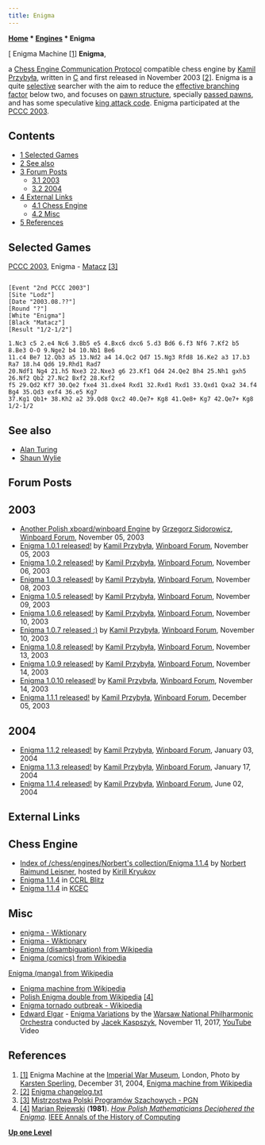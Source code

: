 ```yaml
---
title: Enigma
---
```

**[Home](Home "Home") * [Engines](Engines "Engines") * Enigma**

\[ Enigma Machine <a id="cite-note-1" href="#cite-ref-1">[1]</a>
**Enigma**,

a [Chess Engine Communication Protocol](Chess_Engine_Communication_Protocol "Chess Engine Communication Protocol") compatible chess engine by [Kamil Przybyła](Kamil_Przyby%C5%82a "Kamil Przybyła"), written in [C](C "C") and first released in November 2003
<a id="cite-note-2" href="#cite-ref-2">[2]</a>.
Enigma is a quite [selective](Selectivity "Selectivity") searcher with the aim to reduce the [effective branching factor](Branching_Factor "Branching Factor") below two,
and focuses on [pawn structure](Pawn_Structure "Pawn Structure"), specially [passed pawns](Passed_Pawn "Passed Pawn"), and has some speculative [king attack code](King_Safety "King Safety"). Enigma participated at the [PCCC 2003](PCCC_2003 "PCCC 2003").

## Contents

- [1 Selected Games](#selected-games)
- [2 See also](#see-also)
- [3 Forum Posts](#forum-posts)
  - [3.1 2003](#2003)
  - [3.2 2004](#2004)
- [4 External Links](#external-links)
  - [4.1 Chess Engine](#chess-engine)
  - [4.2 Misc](#misc)
- [5 References](#references)

## Selected Games

[PCCC 2003](PCCC_2003 "PCCC 2003"), Enigma - [Matacz](Matacz "Matacz") <a id="cite-note-3" href="#cite-ref-3">[3]</a>

```

[Event "2nd PCCC 2003"]
[Site "Lodz"]
[Date "2003.08.??"]
[Round "?"]
[White "Enigma"]
[Black "Matacz"]
[Result "1/2-1/2"]

1.Nc3 c5 2.e4 Nc6 3.Bb5 e5 4.Bxc6 dxc6 5.d3 Bd6 6.f3 Nf6 7.Kf2 b5 8.Be3 O-O 9.Nge2 b4 10.Nb1 Be6 
11.c4 Be7 12.Qb3 a5 13.Nd2 a4 14.Qc2 Qd7 15.Ng3 Rfd8 16.Ke2 a3 17.b3 Ra7 18.h4 Qd6 19.Rhd1 Rad7 
20.Ndf1 Ng4 21.h5 Nxe3 22.Nxe3 g6 23.Kf1 Qd4 24.Qe2 Bh4 25.Nh1 gxh5 26.Nf2 Qb2 27.Nc2 Bxf2 28.Kxf2 
f5 29.Qd2 Kf7 30.Qe2 fxe4 31.dxe4 Rxd1 32.Rxd1 Rxd1 33.Qxd1 Qxa2 34.f4 Bg4 35.Qd3 exf4 36.e5 Kg7 
37.Kg1 Qb1+ 38.Kh2 a2 39.Qd8 Qxc2 40.Qe7+ Kg8 41.Qe8+ Kg7 42.Qe7+ Kg8 1/2-1/2

```

## See also

- [Alan Turing](Alan_Turing "Alan Turing")
- [Shaun Wylie](Shaun_Wylie "Shaun Wylie")

## Forum Posts

## 2003

- [Another Polish xboard/winboard Engine](http://www.open-aurec.com/wbforum/viewtopic.php?f=18&t=44988&p=171175) by [Grzegorz Sidorowicz](Grzegorz_Sidorowicz "Grzegorz Sidorowicz"), [Winboard Forum](Computer_Chess_Forums "Computer Chess Forums"), November 05, 2003
- [Enigma 1.0.1 released!](http://www.open-aurec.com/wbforum/viewtopic.php?f=18&t=44992&p=171204) by [Kamil Przybyła](Kamil_Przyby%C5%82a "Kamil Przybyła"), [Winboard Forum](Computer_Chess_Forums "Computer Chess Forums"), November 05, 2003
- [Enigma 1.0.2 released!](http://www.open-aurec.com/wbforum/viewtopic.php?f=18&t=45011&p=171256) by [Kamil Przybyła](Kamil_Przyby%C5%82a "Kamil Przybyła"), [Winboard Forum](Computer_Chess_Forums "Computer Chess Forums"), November 06, 2003
- [Enigma 1.0.3 released!](http://www.open-aurec.com/wbforum/viewtopic.php?f=18&t=45038&p=171369) by [Kamil Przybyła](Kamil_Przyby%C5%82a "Kamil Przybyła"), [Winboard Forum](Computer_Chess_Forums "Computer Chess Forums"), November 08, 2003
- [Enigma 1.0.5 released!](http://www.open-aurec.com/wbforum/viewtopic.php?f=18&t=45060&p=171447) by [Kamil Przybyła](Kamil_Przyby%C5%82a "Kamil Przybyła"), [Winboard Forum](Computer_Chess_Forums "Computer Chess Forums"), November 09, 2003
- [Enigma 1.0.6 released!](http://www.open-aurec.com/wbforum/viewtopic.php?f=18&t=45084&p=171522) by [Kamil Przybyła](Kamil_Przyby%C5%82a "Kamil Przybyła"), [Winboard Forum](Computer_Chess_Forums "Computer Chess Forums"), November 10, 2003
- [Enigma 1.0.7 released :)](http://www.open-aurec.com/wbforum/viewtopic.php?f=18&t=45085&p=171524) by [Kamil Przybyła](Kamil_Przyby%C5%82a "Kamil Przybyła"), [Winboard Forum](Computer_Chess_Forums "Computer Chess Forums"), November 10, 2003
- [Enigma 1.0.8 released!](http://www.open-aurec.com/wbforum/viewtopic.php?f=18&t=45130&p=171641) by [Kamil Przybyła](Kamil_Przyby%C5%82a "Kamil Przybyła"), [Winboard Forum](Computer_Chess_Forums "Computer Chess Forums"), November 13, 2003
- [Enigma 1.0.9 released!](http://www.open-aurec.com/wbforum/viewtopic.php?f=18&t=45132&p=171657) by [Kamil Przybyła](Kamil_Przyby%C5%82a "Kamil Przybyła"), [Winboard Forum](Computer_Chess_Forums "Computer Chess Forums"), November 14, 2003
- [Enigma 1.0.10 released!](http://www.open-aurec.com/wbforum/viewtopic.php?f=18&t=45134&p=171663) by [Kamil Przybyła](Kamil_Przyby%C5%82a "Kamil Przybyła"), [Winboard Forum](Computer_Chess_Forums "Computer Chess Forums"), November 14, 2003
- [Enigma 1.1.1 released!](http://www.open-aurec.com/wbforum/viewtopic.php?f=18&t=45468&p=172808) by [Kamil Przybyła](Kamil_Przyby%C5%82a "Kamil Przybyła"), [Winboard Forum](Computer_Chess_Forums "Computer Chess Forums"), December 05, 2003

## 2004

- [Enigma 1.1.2 released!](http://www.open-aurec.com/wbforum/viewtopic.php?f=18&t=45877&p=174263) by [Kamil Przybyła](Kamil_Przyby%C5%82a "Kamil Przybyła"), [Winboard Forum](Computer_Chess_Forums "Computer Chess Forums"), January 03, 2004
- [Enigma 1.1.3 released!](http://www.open-aurec.com/wbforum/viewtopic.php?f=18&t=46091&p=174898) by [Kamil Przybyła](Kamil_Przyby%C5%82a "Kamil Przybyła"), [Winboard Forum](Computer_Chess_Forums "Computer Chess Forums"), January 17, 2004
- [Enigma 1.1.4 released!](http://www.open-aurec.com/wbforum/viewtopic.php?f=18&t=47747&p=180513) by [Kamil Przybyła](Kamil_Przyby%C5%82a "Kamil Przybyła"), [Winboard Forum](Computer_Chess_Forums "Computer Chess Forums"), June 02, 2004

## External Links

## Chess Engine

- [Index of /chess/engines/Norbert's collection/Enigma 1.1.4](http://kirr.homeunix.org/chess/engines/Norbert%27s%20collection/Enigma%201.1.4%20%5B-xboard%5D/) by [Norbert Raimund Leisner](Norbert_Raimund_Leisner "Norbert Raimund Leisner"), hosted by [Kirill Kryukov](Kirill_Kryukov "Kirill Kryukov")
- [Enigma 1.1.4](http://www.computerchess.org.uk/ccrl/404/cgi/engine_details.cgi?print=Details&each_game=1&eng=Enigma%201.1.4) in [CCRL Blitz](CCRL "CCRL")
- [Enigma 1.1.4](http://kirr.homeunix.org/chess/kcec/cgi/engine_details.cgi?print=Details&eng=Enigma%201.1.4) in [KCEC](KCEC "KCEC")

## Misc

- [enigma - Wiktionary](http://en.wiktionary.org/wiki/enigma)
- [Enigma - Wiktionary](http://en.wiktionary.org/wiki/Enigma)
- [Enigma (disambiguation) from Wikipedia](https://en.wikipedia.org/wiki/Enigma)
- [Enigma (comics) from Wikipedia](https://en.wikipedia.org/wiki/Enigma_%28comics%29)

[Enigma (manga) from Wikipedia](https://en.wikipedia.org/wiki/Enigma_%28manga%29)

- [Enigma machine from Wikipedia](https://en.wikipedia.org/wiki/Enigma_machine)
- [Polish Enigma double from Wikipedia](https://en.wikipedia.org/wiki/Polish_Enigma_double) <a id="cite-note-4" href="#cite-ref-4">[4]</a>
- [Enigma tornado outbreak - Wikipedia](https://en.wikipedia.org/wiki/Enigma_tornado_outbreak)
- [Edward Elgar](https://en.wikipedia.org/wiki/Edward_Elgar) - [Enigma Variations](https://en.wikipedia.org/wiki/Enigma_Variations) by the [Warsaw National Philharmonic Orchestra](https://en.wikipedia.org/wiki/Warsaw_National_Philharmonic_Orchestra) conducted by [Jacek Kaspszyk](https://en.wikipedia.org/wiki/Jacek_Kaspszyk), November 11, 2017, [YouTube](https://en.wikipedia.org/wiki/YouTube) Video

## References

1. <a id="cite-ref-1" href="#cite-note-1">[1]</a> Enigma Machine at the [Imperial War Museum](https://en.wikipedia.org/wiki/Imperial_War_Museum), London, Photo by [Karsten Sperling](https://en.wikipedia.org/wiki/User:Sperling), December 31, 2004, [Enigma machine from Wikipedia](https://en.wikipedia.org/wiki/Enigma_machine)
1. <a id="cite-ref-2" href="#cite-note-2">[2]</a> [Enigma changelog.txt](http://kirr.homeunix.org/chess/engines/Norbert%27s%20collection/Enigma%201.1.4%20%5B-xboard%5D/enigma114/changelog.txt)
1. <a id="cite-ref-3" href="#cite-note-3">[3]</a> [Mistrzostwa Polski Programów Szachowych - PGN](http://mpps.maciej.szmit.info/mpps-2/)
1. <a id="cite-ref-4" href="#cite-note-4">[4]</a> [Marian Rejewski](https://en.wikipedia.org/wiki/Marian_Rejewski) (**1981**). *[How Polish Mathematicians Deciphered the Enigma](https://ieeexplore.ieee.org/document/4640685)*. [IEEE Annals of the History of Computing](IEEE#Annals "IEEE")

**[Up one Level](Engines "Engines")**

